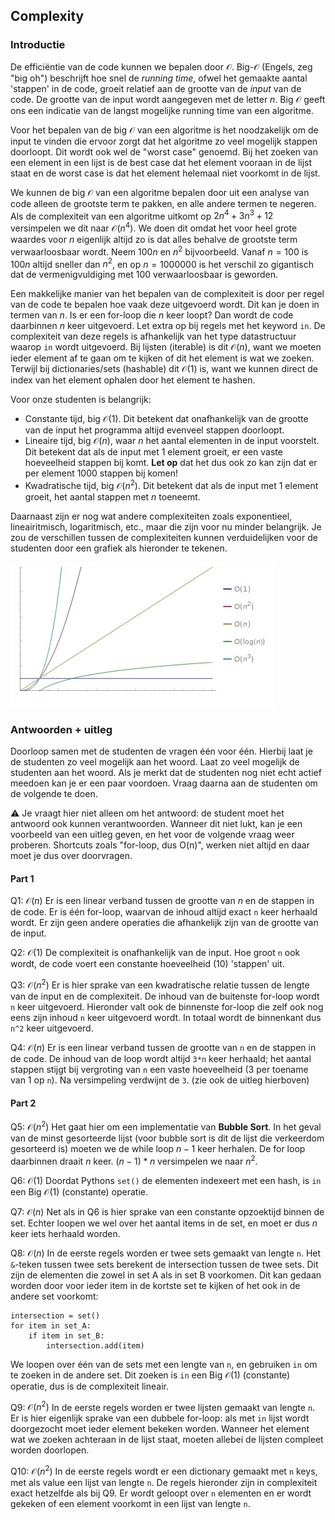 ## Complexity

### Introductie

De efficiëntie van de code kunnen we bepalen door $\mathcal{O}$. Big-$\mathcal{O}$ (Engels, zeg "big oh") beschrijft hoe snel de *running time*, ofwel het gemaakte aantal 'stappen' in de code, groeit relatief aan de grootte van de *input* van de code. De grootte van de input wordt aangegeven met de letter $n$. Big $\mathcal{O}$ geeft ons een indicatie van de langst mogelijke running time van een algoritme.

Voor het bepalen van de big $\mathcal{O}$ van een algoritme is het noodzakelijk om de input te vinden die ervoor zorgt dat het algoritme zo veel mogelijk stappen doorloopt. Dit wordt ook wel de "worst case" genoemd. Bij het zoeken van een element in een lijst is de best case dat het element vooraan in de lijst staat en de worst case is dat het element helemaal niet voorkomt in de lijst.

We kunnen de big $\mathcal{O}$ van een algoritme bepalen door uit een analyse van code alleen de grootste term te pakken, en alle andere termen te negeren. Als de complexiteit van een algoritme uitkomt op $2n^4 + 3n^3 + 12$ versimpelen we dit naar $\mathcal{O}(n^4)$. We doen dit omdat het voor heel grote waardes voor $n$ eigenlijk altijd zo is dat alles behalve de grootste term verwaarloosbaar wordt. Neem $100n$ en $n^2$ bijvoorbeeld. Vanaf $n=100$ is $100n$ altijd sneller dan $n^2$, en op $n=1000000$ is het verschil zo gigantisch dat de vermenigvuldiging met $100$ verwaarloosbaar is geworden.

Een makkelijke manier van het bepalen van de complexiteit is door per regel van de code te bepalen hoe vaak deze uitgevoerd wordt. Dit kan je doen in termen van $n$. Is er een for-loop die $n$ keer loopt? Dan wordt de code daarbinnen $n$ keer uitgevoerd. Let extra op bij regels met het keyword `in`. De complexiteit van deze regels is afhankelijk van het type datastructuur waarop `in` wordt uitgevoerd. Bij lijsten (iterable) is dit $\mathcal{O}(n)$, want we moeten ieder element af te gaan om te kijken of dit het element is wat we zoeken. Terwijl bij dictionaries/sets (hashable) dit $\mathcal{O}(1)$ is, want we kunnen direct de index van het element ophalen door het element te hashen.

Voor onze studenten is belangrijk:

- Constante tijd, big $\mathcal{O}(1)$. Dit betekent dat onafhankelijk van de grootte van de input het programma altijd evenveel stappen doorloopt.
- Lineaire tijd, big $\mathcal{O}(n)$, waar $n$ het aantal elementen in de input voorstelt. Dit betekent dat als de input met 1 element groeit, er een vaste hoeveelheid stappen bij komt. **Let op** dat het dus ook zo kan zijn dat er per element 1000 stappen bij komen!
- Kwadratische tijd, big $\mathcal{O}(n^2)$. Dit betekent dat als de input met 1 element groeit, het aantal stappen met $n$ toeneemt.

Daarnaast zijn er nog wat andere complexiteiten zoals exponentieel, lineairitmisch, logaritmisch, etc., maar die zijn voor nu minder belangrijk. Je zou de verschillen tussen de complexiteiten kunnen verduidelijken voor de studenten door een grafiek als hieronder te tekenen.

![big-o-notation](big-o-notation.jpg)

### Antwoorden + uitleg

Doorloop samen met de studenten de vragen één voor één. Hierbij laat je de studenten zo veel mogelijk aan het woord. Laat zo veel mogelijk de studenten aan het woord. Als je merkt dat de studenten nog niet echt actief meedoen kan je er een paar voordoen. Vraag daarna aan de studenten om de volgende te doen.

⚠️ Je vraagt hier niet alleen om het antwoord: de student moet het antwoord ook kunnen verantwoorden. Wanneer dit niet lukt, kan je een voorbeeld van een uitleg geven, en het voor de volgende vraag weer proberen. Shortcuts zoals "for-loop, dus O(n)", werken niet altijd en daar moet je dus over doorvragen.

#### Part 1

Q1: $\mathcal{O}(n)$
Er is een linear verband tussen de grootte van $n$ en de stappen in de code. Er is één for-loop, waarvan de inhoud altijd exact `n` keer herhaald wordt. Er zijn geen andere operaties die afhankelijk zijn van de grootte van de input.

Q2: $\mathcal{O}(1)$
De complexiteit is onafhankelijk van de input. Hoe groot `n` ook wordt, de code voert een constante hoeveelheid (10) 'stappen' uit.

Q3: $\mathcal{O}(n^2)$
Er is hier sprake van een kwadratische relatie tussen de lengte van de input en de complexiteit. De inhoud van de buitenste for-loop wordt `n` keer uitgevoerd. Hieronder valt ook de binnenste for-loop die zelf ook nog eens zijn inhoud `n` keer uitgevoerd wordt. In totaal wordt de binnenkant dus `n^2` keer uitgevoerd.

Q4: $\mathcal{O}(n)$
Er is een linear verband tussen de grootte van `n` en de stappen in de code. De inhoud van de loop wordt altijd `3*n` keer herhaald; het aantal stappen stijgt bij vergroting van `n` een vaste hoeveelheid (3 per toename van 1 op `n`). Na versimpeling verdwijnt de `3`. (zie ook de uitleg hierboven)

#### Part 2

Q5: $\mathcal{O}(n^2)$
Het gaat hier om een implementatie van **Bubble Sort**. In het geval van de minst gesorteerde lijst (voor bubble sort is dit de lijst die verkeerdom gesorteerd is) moeten we de while loop $n - 1$ keer herhalen. De for loop daarbinnen draait $n$ keer. $(n - 1) * n$ versimpelen we naar $n^2$.

Q6: $\mathcal{O}(1)$
Doordat Pythons `set()` de elementen indexeert met een hash, is `in` een Big $\mathcal{O}(1)$ (constante) operatie.

Q7: $\mathcal{O}(n)$
Net als in Q6 is hier sprake van een constante opzoektijd binnen de set. Echter loopen we wel over het aantal items in de set, en moet er dus $n$ keer iets herhaald worden.

Q8: $\mathcal{O}(n)$
In de eerste regels worden er twee sets gemaakt van lengte `n`.
Het `&`-teken tussen twee sets berekent de intersection tussen de twee sets. Dit zijn de elementen die zowel in set A als in set B voorkomen. Dit kan gedaan worden door voor ieder item in de kortste set te kijken of het ook in de andere set voorkomt:

    intersection = set()
    for item in set_A:
        if item in set_B:
            intersection.add(item)

We loopen over één van de sets met een lengte van `n`, en gebruiken `in` om te zoeken in de andere set. Dit zoeken is `in` een Big $\mathcal{O}(1)$ (constante) operatie, dus is de complexiteit lineair.

Q9: $\mathcal{O}(n^2)$
In de eerste regels worden er twee lijsten gemaakt van lengte `n`.
Er is hier eigenlijk sprake van een dubbele for-loop: als met `in` lijst wordt doorgezocht moet ieder element bekeken worden. Wanneer het element wat we zoeken achteraan in de lijst staat, moeten allebei de lijsten compleet worden doorlopen.

Q10: $\mathcal{O}(n^2)$
In de eerste regels wordt er een dictionary gemaakt met `n` keys, met als value een lijst van lengte `n`.
De regels hieronder zijn in complexiteit exact hetzelfde als bij Q9. Er wordt geloopt over `n` elementen en er wordt gekeken of een element voorkomt in een lijst van lengte `n`.
